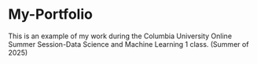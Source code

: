 # My-Portfolio
This is an example of my work during the Columbia University Online Summer Session-Data Science and Machine Learning 1 class. (Summer of 2025)
